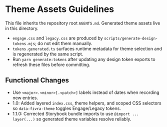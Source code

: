 # Theme Assets Guidelines

This file inherits the repository root `AGENTS.md`. Generated theme assets live in this directory.

- `engage.css` and `legacy.css` are produced by `scripts/generate-design-tokens.mjs`; do not edit them manually.
- `tokens.generated.ts` surfaces runtime metadata for theme selection and is regenerated by the same script.
- Run `yarn generate:tokens` after updating any design token exports to refresh these files before committing.

## Functional Changes
- Use `<major>.<minor>[.<patch>]` labels instead of dates when recording new entries.
- 1.0: Added layered `index.css`, theme helpers, and scoped CSS selectors so `data-fivra-theme` toggles Engage/Legacy tokens.
- 1.1.0: Corrected Storybook bundle imports to use `@import ... layer(...)` so generated theme variables resolve reliably.
